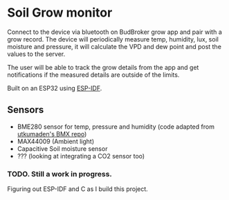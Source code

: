 # Soil Grow monitor

Connect to the device via bluetooth on BudBroker grow app and pair with a grow record. The device will periodically 
measure temp, humidity, lux, soil moisture and pressure, it will calculate the VPD and dew point and post the values to the server.

The user will be able to track the grow details from the app and get notifications if the measured details are outside of the limits.

Built on an ESP32 using [ESP-IDF](https://docs.espressif.com/projects/esp-idf/en/latest/esp32/get-started/).

## Sensors

* BME280 sensor for temp, pressure and humidity (code adapted from [utkumaden's BMX repo](https://github.com/utkumaden/esp-idf-bmx280))
* MAX44009 (Ambient light)
* Capacitive Soil moisture sensor
* ??? (looking at integrating a CO2 sensor too)

### TODO. Still a work in progress.
Figuring out ESP-IDF and C as I build this project.